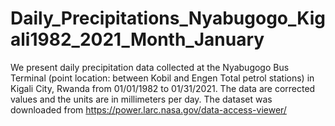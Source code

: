 # Daily_Precipitations_Nyabugogo_Kigali1982_2021_Month_January
We present daily precipitation data collected at the Nyabugogo Bus Terminal (point location:  between Kobil and Engen Total petrol stations) in Kigali City, Rwanda from 01/01/1982 to 01/31/2021. The data are corrected values and the units are in millimeters per day. The dataset was downloaded from https://power.larc.nasa.gov/data-access-viewer/
